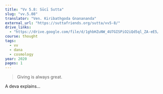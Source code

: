 ```yaml
---
title: "Vv 5.8: Sūcī Sutta"
slug: "vv.5.08"
translator: "Ven. Kiribathgoda Gnanananda"
external_url: "https://suttafriends.org/sutta/vv5-8/"
drive_links:
  - "https://drive.google.com/file/d/1ghbHZuNW_4U7GISPiO2iQd5ql_ZA-eE5/view?usp=drivesdk"
course: thought
tags:
  - vv
  - dana
  - cosmology
year: 2020
pages: 1
---
```


> Giving is always great.

A deva explains...

